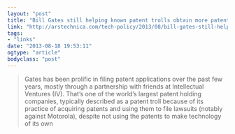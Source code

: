```yaml
---
layout: "post"
title: "Bill Gates still helping known patent trolls obtain more patents"
link: "http://arstechnica.com/tech-policy/2013/08/bill-gates-still-helping-known-patent-trolls-obtain-more-patents/"
tags: 
- "links"
date: "2013-08-18 19:53:11"
ogtype: "article"
bodyclass: "post"
---
```


> Gates has been prolific in filing patent applications over the past few years, mostly through a partnership with friends at Intellectual Ventures (IV). That’s one of the world’s largest patent holding companies, typically described as a patent troll because of its practice of acquiring patents and using them to file lawsuits (notably against Motorola), despite not using the patents to make technology of its own
